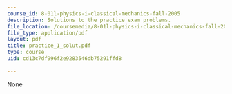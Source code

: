 ```yaml
---
course_id: 8-01l-physics-i-classical-mechanics-fall-2005
description: Solutions to the practice exam problems.
file_location: /coursemedia/8-01l-physics-i-classical-mechanics-fall-2005/cd13c7df996f2e9283546db75291ffd8_practice_1_solut.pdf
file_type: application/pdf
layout: pdf
title: practice_1_solut.pdf
type: course
uid: cd13c7df996f2e9283546db75291ffd8

---
```

None